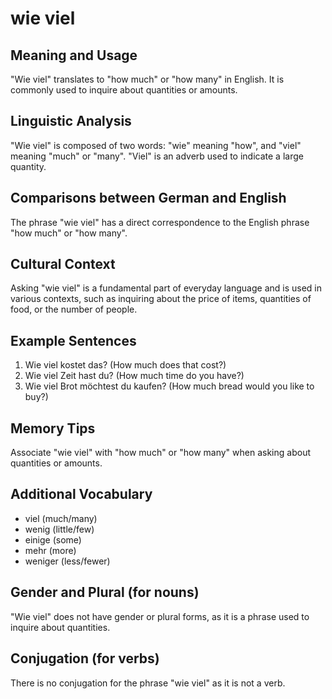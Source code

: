 # wie viel
## Meaning and Usage
"Wie viel" translates to "how much" or "how many" in English. It is commonly used to inquire about quantities or amounts.

## Linguistic Analysis
"Wie viel" is composed of two words: "wie" meaning "how", and "viel" meaning "much" or "many". "Viel" is an adverb used to indicate a large quantity.

## Comparisons between German and English
The phrase "wie viel" has a direct correspondence to the English phrase "how much" or "how many".

## Cultural Context
Asking "wie viel" is a fundamental part of everyday language and is used in various contexts, such as inquiring about the price of items, quantities of food, or the number of people.

## Example Sentences
1. Wie viel kostet das? (How much does that cost?)
2. Wie viel Zeit hast du? (How much time do you have?)
3. Wie viel Brot möchtest du kaufen? (How much bread would you like to buy?)

## Memory Tips
Associate "wie viel" with "how much" or "how many" when asking about quantities or amounts.

## Additional Vocabulary
- viel (much/many)
- wenig (little/few)
- einige (some)
- mehr (more)
- weniger (less/fewer)

## Gender and Plural (for nouns)
"Wie viel" does not have gender or plural forms, as it is a phrase used to inquire about quantities.

## Conjugation (for verbs)
There is no conjugation for the phrase "wie viel" as it is not a verb.
